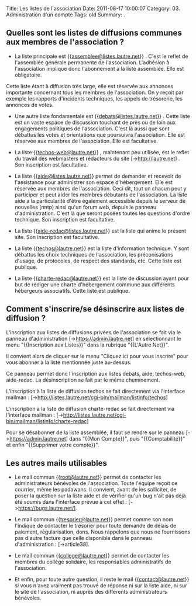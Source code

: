 Title: Les listes de l'association 
Date: 2011-08-17 10:00:07
Category: 03. Administration d'un compte
Tags: old
Summary:  . 

## Quelles sont les listes de diffusions communes aux membres de l'association ?

- La liste principale est {{assemblee@listes.lautre.net}} . C'est le reflet de l'assemblée générale permanente de l'association. L'adhésion à l'association implique donc l'abonnement à la liste assemblée. Elle est obligatoire.

Cette liste étant à diffusion très large, elle est réservée aux annonces importante concernant tous les membres de l'association. On y reçoit par exemple les rapports d'incidents techniques, les appels de trésorerie, les annonces de votes.

- Une autre liste fondamentale est {{debats@listes.lautre.net}} . Cette liste est un vaste espace de discussion touchant de près ou de loin aux engagements politiques de l'association. C'est là aussi que sont débattus les votes et orientations que poursuivra l'association. Elle est réservée aux membres de l'association. Elle est facultative.

- La liste {{techos-web@lautre.net}} , maintenant peu utilisée, est le reflet du travail des webmasters et rédacteurs du site [->http://lautre.net] . Son inscription est facultative.

- La liste {{aide@listes.lautre.net}} permet de demander et recevoir de l'assistance pour administrer son espace d'hébergement. Elle est réservée aux membres de l'association. Ceci dit, tout un chacun peut y participer et peut aider les membres débutants de l'association. La liste aide a la particularité d'être également accessible depuis le serveur de nouvelles (nntp) ainsi qu'un forum web, depuis le panneau d'administration. C'est là que seront posées toutes les questions d'ordre technique. Son inscription est facultative.

- La liste {{aide-redac@listes.lautre.net}} est la liste qui anime le présent site. Son inscription est facultative.

- La liste {{techos@lautre.net}} est la liste d'information technique. Y sont débattus les choix techniques de l'association, les préconisations d'usage, de protocoles, de respect des standards, etc. Cette liste est publique.

- La liste {{charte-redac@lautre.net}} est la liste de discussion ayant pour but de rédiger une charte d'hébergement commune aux différents hébergeurs associatifs. Cette liste est publique.


## Comment s'inscrire/se désinscrire aux listes de diffusion ?

L'inscription aux listes de diffusions privées de l'association se fait via le panneau d'administration [->https://admin.lautre.net] en sélectionnant le menu "{{Inscription aux Listes}}" dans la rubrique "{{L'Autre Net}}".

Il convient alors de cliquer sur le menu "Cliquez ici pour vous inscrire" pour vous abonner à la liste mentionnée juste au-dessus.

Ce panneau permet donc l'inscription aux listes debats, aide, techos-web, aide-redac. La désinscription se fait par le même cheminement.

L'inscription à la liste de diffusion techos se fait directement via l'interface mailman : [->http://listes.lautre.net/cgi-bin/mailman/listinfo/techos]

L'inscription à la liste de diffusion charte-redac se fait directement via l'interface mailman : [->http://listes.lautre.net/cgi-bin/mailman/listinfo/charte-redac]

Pour se désabonner de la liste assemblée, il faut se rendre sur le panneau [->https://admin.lautre.net] dans "{{Mon Compte}}", puis "{{Comptabilité}}" et enfin "{{Supprimer votre compte}}".


## Les autres mails utilisables

- Le mail commun {{root@lautre.net}} permet de contacter les administrateurs bénévoles de l'association. Toute l'équipe reçoit ce courrier, même les padawans. Il convient, avant de les solliciter, de poser la question sur la liste aide et de vérifier qu'un bug n'ait pas déjà été soumis dans l'interface prévue à cet effet : [->https://bugs.lautre.net/].

- Le mail commun {{tresorier@lautre.net}} permet comme son nom l'indique de contacter le trésorier pour toute demande de délais de paiement, régularisation, dons. Nous rappelons que nous ne fournissons pas d'autre facture que celle disponible dans le panneau d'administration : [->article38].

- Le mail commun {{college@lautre.net}} permet de contacter les membres du collège solidaire, les responsables administratifs de l'association.

- Et enfin, pour toute autre question, il reste le mail {{contact@lautre.net}} si vous n'avez vraiment pas trouvé de réponse ni sur la liste aide, ni sur le site de l'association, ni auprès des différents administrateurs bénévoles.
